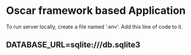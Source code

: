 # Oscar framework based Application
 To run server locally, create a file named '.env'.
Add this line of code to it.
## DATABASE_URL=sqlite:///db.sqlite3
